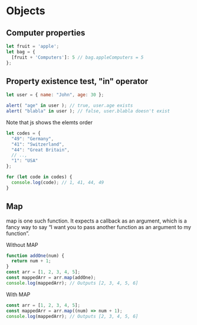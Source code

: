 # Objects

## Computer properties

```js
let fruit = 'apple';
let bag = {
  [fruit + 'Computers']: 5 // bag.appleComputers = 5
};
```
## Property existence test, "in" operator

```js
let user = { name: "John", age: 30 };

alert( "age" in user ); // true, user.age exists
alert( "blabla" in user ); // false, user.blabla doesn't exist
```

Note that js shows the elemts order
```js
let codes = {
  "49": "Germany",
  "41": "Switzerland",
  "44": "Great Britain",
  // ..,
  "1": "USA"
};

for (let code in codes) {
  console.log(code); // 1, 41, 44, 49
}
```
## Map

map is one such function. It expects a callback as an argument, which is a fancy way to say “I want you to pass another function as an argument to my function”.

Without MAP
```js
function addOne(num) {
  return num + 1;
}
const arr = [1, 2, 3, 4, 5];
const mappedArr = arr.map(addOne);
console.log(mappedArr); // Outputs [2, 3, 4, 5, 6]

```
With MAP
```js
const arr = [1, 2, 3, 4, 5];
const mappedArr = arr.map((num) => num + 1);
console.log(mappedArr); // Outputs [2, 3, 4, 5, 6]
```